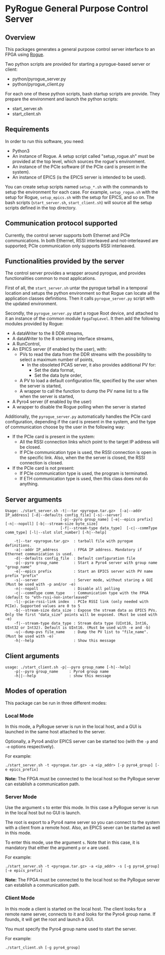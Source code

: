 # PyRogue General Purpose Control Server

## Overview

This packages generates a general purpose control server interface to an FPGA using [Rogue](https://github.com/slaclab/rogue).

Two python scripts are provided for starting a pyrogue-based server or client:
- python/pyrogue_server.py
- python/pyrogue_client.py

For each one of these python scripts, bash startup scripts are provide. They prepare the environment and launch the python scripts:
- start_server.sh
- start_client.sh

## Requirements

In order to run this software, you need:
- Python3
- An instance of Rogue. A setup script called "setup_rogue.sh" must be provided at the top level, which sources the rogue's environment.
- An instance of the PCIe software (if the PCIe card is present in the system).
- An instance of EPICS (is the EPICS server is intended to be used).

You can create setup scripts named `setup_*.sh` with the commands to setup the environment for each case. For example, `setup_rogue.sh` with the setup for Rogue, `setup_epics.sh` with the setup for EPICS, and so on. The bash scripts (`start_server.sh`, `start_client.sh`) will source all the setup scripts defined in the top directory.

## Communication protocol supported

Currently, the control server supports both Ethernet and PCIe communications. In both Ethernet, RSSI interleaved and not-interleaved are supported; PCIe communication only supports RSSI interleaved.

## Functionalities provided by the server

The control server provides a wrapper around pyrogue, and provides functionalities common to most applications.

First of all, the `start_server.sh` untar the pyrogue tarball in a temporal location and setups the python environment so that Rogue can locate all the application classes definitions. Then it calls `pyrogue_server.py` script with the updated environment.

Secondly, the `pyrogue_server.py` start a rogue Root device, and attached to it an instance of the common module `FpgaTopLevel`. It then add the following modules provided by Rogue:
- A dataWriter to the 8 DDR streams,
- A dataWriter to the 8 streaming interface streams,
- A RunControl,
- An EPICS server (if enabled by the user), with:
  - PVs to read the data from the DDR streams with the possibility to select a maximum number of points,
    - In the obsoleted PCAS server, it also provides additional PV for:
      - Set the data format,
      - Set the data byte order,
  - A PV to load a default configuration file, specified by the user when the server is started,
  - A wrapper to call the function to dump the PV name list to a file when the server is started,
- A Pyro4 server (if enabled by the user)
- A wrapper to disable the Rogue polling when the server is started


Additionally, the `pyrogue_server.py` automatically handles the PCIe card configuration, depending if the card is present in the system, and the type of communication choose by the user in the following way:
- If the PCIe card is present in the system:
  - All the RSSI connection links which point to the target IP address will be closed.
  - If PCIe communication type is used, the RSSI connection is open in the specific link. Also, when the the server is closed, the RSSI connection is closed.
- If the PCIe card is not present:
  - If PCIe communication type is used, the program is terminated.
   - If ETH communication type is used, then this class does not do anything.

## Server arguments

```
Usage: ./start_server.sh -t|--tar <pyrogue.tar.gz>  [-a|--addr IP_address] [-d|--defaults config_file] [-s|--server]
                         [-p|--pyro group_name] [-e|--epics prefix]  [-n|--nopoll] [-b|--stream-size byte_size]
                         [-f|--stream-type data_type]  [-c|--commType comm_type] [-l|--slot slot_number] [-h|--help]

    -t|--tar <pyrogue.tar.gz>  : tarball file with pyrogue definitions.
    -a|--addr IP_address       : FPGA IP address. Mandatory if Ethernet communication is used.
    -d|--defaults config_file  : Default configuration file
    -p|--pyro group_name       : Start a Pyro4 server with group name "group_name"
    -e|--epics prefix          : Start an EPICS server with PV name prefix "prefix"
    -s|--server                : Server mode, without staring a GUI (Must be used with -p and/or -e)
    -n|--nopoll                : Disable all polling
    -c|--commType comm_type    : Communication type with the FPGA (default to "eth-rssi-non-interleaved"
    -l|--pcie-rssi-link index  : PCIe RSSI link (only needed with PCIe). Supported values are 0 to 5
    -b|--stream-size data_size : Expose the stream data as EPICS PVs. Only the first "data_size" points will be exposed. (Must be used with -e)
    -f|--stream-type data_type : Stream data type (UInt16, Int16, UInt32 or Int32). Default is UInt16. (Must be used with -e and -b)
    -u|--dump-pvs file_name    : Dump the PV list to "file_name". (Must be used with -e)
    -h|--help                  : Show this message
```

## Client arguments

```
usage: ./start_client.sh -p|--pyro group_name [-h|--help]
    -p|--pyro group_name     : Pyro4 group name
    -h||--help               : show this message
```

## Modes of operation

This package can be run in three different modes:

### Local Mode

In this mode, a PyRogue server is run in the local host, and a GUI is launched in the same host attached to the server.

Optionally, a Pyro4 and/or EPICS server can be started too (with the `-p` and `-e` options respectively).

For example:

```
./start_server.sh -t <pyrogue.tar.gz> -a <ip_addr> [-p pyro4_group] [-e epics_prefix]
```

**Note:** The FPGA must be connected to the local host so the PyRogue server can establish a communication path.

### Server Mode

Use the argument `s` to enter this mode. In this case a PyRogue server is run in the local host but no GUI is launch.

The root is export to a Pyro4 name server so you can connect to the system with a client from a remote host. Also, an EPICS sever can be started as well in this mode.

To enter this mode, use the argument `s`. Note that in this case, it is mandatory that either the argument `p` or `e` are used.


For example:
```
./start_server.sh -t <pyrogue.tar.gz> -a <ip_addr> -s [-g pyro4_group] [-e epics_prefix]
```

**Note:** The FPGA must be connected to the local host so the PyRogue server can establish a communication path.

### Client Mode

In this mode a client is started on the local host. The client looks for a remote name server, connects to it and looks for the Pyro4 group name. If founds, it will get the root and launch a GUI.

You must specify the Pyro4 group name used to start the server.

For example:

```
./start_client.sh [-g pyro4_group]
```

